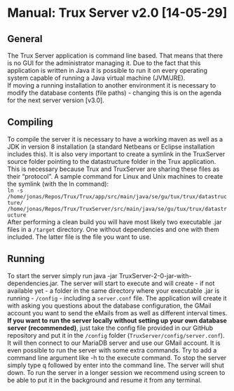 # Manual: Trux Server v2.0 [14-05-29]

## General
The Trux Server application is command line based. That means that there is no GUI for the administrator managing it. Due to the fact that this application is written in Java it is possible to run it on every operating system capable of running a Java virtual machine (JVM/JRE).<br>
If moving a running installation to another environment it is necessary to modify the database contents (file paths) - changing this is on the agenda for the next server version [v3.0].

## Compiling
To compile the server it is necessary to have a working maven as well as a JDK in version 8 installation (a standard Netbeans or Eclipse installation includes this).
It is also very important to create a symlink in the TruxServer source folder pointing to the datastructure folder in the Trux application. This is necessary because Trux and TruxServer are sharing these files as their “protocol”. A sample command for Linux and Unix machines to create the symlink (with the ln command): 
<br>`ln -s /home/jonas/Repos/Trux/Trux/app/src/main/java/se/gu/tux/trux/datastructure/ /home/jonas/Repos/Trux/TruxServer/src/main/java/se/gu/tux/trux/datastructure`
<br>After performing a clean build you will have most likely two executable .jar files in a `/target` directory. One without dependencies and one with them included. The latter file is the file you want to use.

## Running
To start the server simply run java -jar TruxServer-2-0-jar-with-dependencies.jar.
The server will start to execute and will create - if not available yet - a folder in the same directory where your executable .jar is running - `/config` - including a `server.conf` file. The application will create it with asking you questions about the database configuration, the GMail account you want to send the eMails from as well as different interval times. 
<b>If you want to run the server locally without setting up your own database server (recommended)</b>, just take the config file provided in our GitHub repository and put it in the `/config` folder (`TruxServer/config/server.conf`). It will then connect to our MariaDB server and use our GMail account.
It is even possible to run the server with some extra commands. Try to add a command line argument like -h to the execute command.
To stop the server simply type q followed by enter into the command line. The server will shut down.
To run the server in a longer session we recommend using screen to be able to put it in the background and resume it from any terminal.
